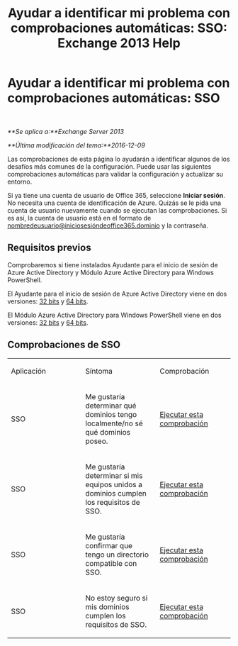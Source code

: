 ﻿---
title: 'Ayudar a identificar mi problema con comprobaciones automáticas: SSO: Exchange 2013 Help'
TOCTitle: 'Ayudar a identificar mi problema con comprobaciones automáticas: SSO'
ms:assetid: b7d8418d-f6a9-4bed-af84-0b2ad0554aa9
ms:mtpsurl: https://technet.microsoft.com/es-es/library/Dn793975(v=EXCHG.150)
ms:contentKeyID: 62633067
ms.date: 05/22/2018
mtps_version: v=EXCHG.150
ms.translationtype: MT
---

# Ayudar a identificar mi problema con comprobaciones automáticas: SSO

 

_**Se aplica a:**Exchange Server 2013_

_**Última modificación del tema:**2016-12-09_

Las comprobaciones de esta página lo ayudarán a identificar algunos de los desafíos más comunes de la configuración. Puede usar las siguientes comprobaciones automáticas para validar la configuración y actualizar su entorno.

Si ya tiene una cuenta de usuario de Office 365, seleccione **Iniciar sesión**. No necesita una cuenta de identificación de Azure. Quizás se le pida una cuenta de usuario nuevamente cuando se ejecutan las comprobaciones. Si es así, la cuenta de usuario está en el formato de nombredeusuario@iniciosesióndeoffice365.dominio y la contraseña.

## Requisitos previos

Comprobaremos si tiene instalados Ayudante para el inicio de sesión de Azure Active Directory y Módulo Azure Active Directory para Windows PowerShell.

El Ayudante para el inicio de sesión de Azure Active Directory viene en dos versiones: [32 bits](https://go.microsoft.com/fwlink/?linkid=286261) y [64 bits](https://go.microsoft.com/fwlink/?linkid=286262).

El Módulo Azure Active Directory para Windows PowerShell viene en dos versiones: [32 bits](https://go.microsoft.com/fwlink/?linkid=286258) y [64 bits](https://go.microsoft.com/fwlink/?linkid=286259).

## Comprobaciones de SSO


<table>
<colgroup>
<col style="width: 33%" />
<col style="width: 33%" />
<col style="width: 33%" />
</colgroup>
<tbody>
<tr class="odd">
<td><p>Aplicación</p></td>
<td><p>Síntoma</p></td>
<td><p>Comprobación</p></td>
</tr>
<tr class="even">
<td><p>SSO</p></td>
<td><p>Me gustaría determinar qué dominios tengo localmente/no sé qué dominios poseo.</p></td>
<td><p><a href="https://go.microsoft.com/?linkid=9834918">Ejecutar esta comprobación</a></p></td>
</tr>
<tr class="odd">
<td><p>SSO</p></td>
<td><p>Me gustaría determinar si mis equipos unidos a dominios cumplen los requisitos de SSO.</p></td>
<td><p><a href="https://go.microsoft.com/?linkid=9834912">Ejecutar esta comprobación</a></p></td>
</tr>
<tr class="even">
<td><p>SSO</p></td>
<td><p>Me gustaría confirmar que tengo un directorio compatible con SSO.</p></td>
<td><p><a href="https://go.microsoft.com/?linkid=9834876">Ejecutar esta comprobación</a></p></td>
</tr>
<tr class="odd">
<td><p>SSO</p></td>
<td><p>No estoy seguro si mis dominios cumplen los requisitos de SSO.</p></td>
<td><p><a href="https://go.microsoft.com/?linkid=9834918">Ejecutar esta comprobación</a></p></td>
</tr>
</tbody>
</table>


